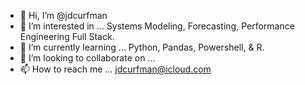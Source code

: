 - 👋 Hi, I’m @jdcurfman
- 👀 I’m interested in ...
Systems Modeling, Forecasting, Performance Engineering Full Stack.
- 🌱 I’m currently learning ...
Python, Pandas, Powershell, & R.
- 💞️ I’m looking to collaborate on ...
- 📫 How to reach me ...
jdcurfman@icloud.com

<!---
jdcurfman/jdcurfman is a ✨ special ✨ repository because its `README.md` (this file) appears on your GitHub profile.
You can click the Preview link to take a look at your changes.
--->
